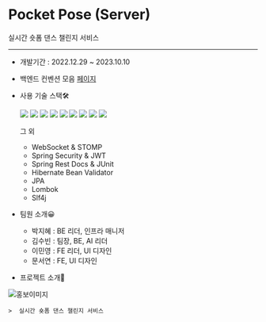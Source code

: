 
# Pocket Pose (Server)
실시간 숏폼 댄스 챌린지 서비스
***
* 개발기간 : 2022.12.29 ~ 2023.10.10

* 백엔드 컨벤션 모음 [페이지](https://www.notion.so/f72a464effac43b0833517d833d10b07?v=d8ddceb7db234959818cd47e8fe332b3)
* 사용 기술 스택🛠
    
    <img src="https://img.shields.io/badge/Sprig boot-6DB33F?style=flat-square&logo=Spring boot&logoColor=white">
    <img src="https://img.shields.io/badge/Docker-2496ED?style=flat-square&logo=Docker&logoColor=white">
    <img src="https://img.shields.io/badge/Jenkins-D24939?style=flat-square&logo=Jenkins&logoColor=white">
    <img src="https://img.shields.io/badge/Redis-DC382D?style=flat-square&logo=Redis&logoColor=white">
    <img src="https://img.shields.io/badge/MySQL-4479A1?style=flat-square&logo=MySQL&logoColor=white">
    <img src="https://img.shields.io/badge/Amazon EC2-FF9900?style=flat-square&logo=Amazon EC2&logoColor=white">
    <img src="https://img.shields.io/badge/Amazon RDS-FF9900?style=flat-square&logo=Amazon RDS&logoColor=white">
    <img src="https://img.shields.io/badge/Amazon S3-FF9900?style=flat-square&logo=Amazon S3&logoColor=white">
    <img src="https://img.shields.io/badge/JUint5-25A162?style=flat-square&logo=JUnit5&logoColor=white">

    그 외 
    - WebSocket & STOMP
    - Spring Security & JWT
    - Spring Rest Docs & JUnit
    - Hibernate Bean Validator
    - JPA
    - Lombok
    - Slf4j

* 팀원 소개😀
    + 박지혜 : BE 리더, 인프라 매니저
    + 김수빈 : 팀장, BE, AI 리더
    + 이민영 : FE 리더, UI 디자인
    + 문서연 : FE, UI 디자인

* 프로젝트 소개📝

![홍보이미지](https://github.com/2023-HATCH/hatch-server-2023/assets/61150378/4db13966-63fe-45c2-b39b-7408b11b1c7c)


    >  실시간 숏폼 댄스 챌린지 서비스




